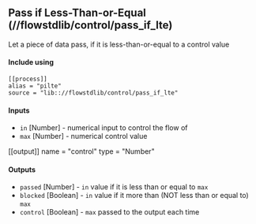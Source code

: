 ## Pass if Less-Than-or-Equal (//flowstdlib/control/pass_if_lte)
Let a piece of data pass, if it is less-than-or-equal to a control value

#### Include using
```
[[process]]
alias = "pilte"
source = "lib:://flowstdlib/control/pass_if_lte"
```

#### Inputs
* `in` [Number] - numerical input to control the flow of
* `max` [Number] - numerical control value

[[output]]
name = "control"
type = "Number"

#### Outputs
* `passed` [Number] - `in` value if it is less than or equal to `max`
* `blocked` [Boolean] - `in` value if it more than (NOT less than or equal to) `max`
* `control` [Boolean] - `max` passed to the output each time